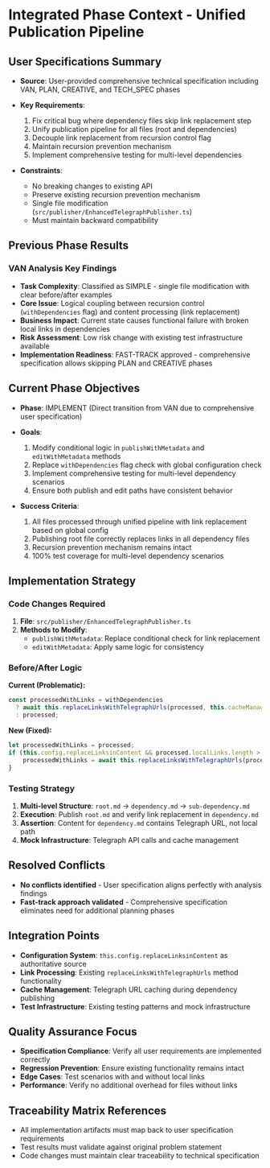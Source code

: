 # Integrated Phase Context - Unified Publication Pipeline

## User Specifications Summary
- **Source**: User-provided comprehensive technical specification including VAN, PLAN, CREATIVE, and TECH_SPEC phases
- **Key Requirements**: 
  1. Fix critical bug where dependency files skip link replacement step
  2. Unify publication pipeline for all files (root and dependencies)
  3. Decouple link replacement from recursion control flag
  4. Maintain recursion prevention mechanism
  5. Implement comprehensive testing for multi-level dependencies

- **Constraints**: 
  - No breaking changes to existing API
  - Preserve existing recursion prevention mechanism
  - Single file modification (`src/publisher/EnhancedTelegraphPublisher.ts`)
  - Must maintain backward compatibility

## Previous Phase Results

### VAN Analysis Key Findings
- **Task Complexity**: Classified as SIMPLE - single file modification with clear before/after examples
- **Core Issue**: Logical coupling between recursion control (`withDependencies` flag) and content processing (link replacement)
- **Business Impact**: Current state causes functional failure with broken local links in dependencies
- **Risk Assessment**: Low risk change with existing test infrastructure available
- **Implementation Readiness**: FAST-TRACK approved - comprehensive specification allows skipping PLAN and CREATIVE phases

## Current Phase Objectives
- **Phase**: IMPLEMENT (Direct transition from VAN due to comprehensive user specification)
- **Goals**: 
  1. Modify conditional logic in `publishWithMetadata` and `editWithMetadata` methods
  2. Replace `withDependencies` flag check with global configuration check
  3. Implement comprehensive testing for multi-level dependency scenarios
  4. Ensure both publish and edit paths have consistent behavior

- **Success Criteria**: 
  1. All files processed through unified pipeline with link replacement based on global config
  2. Publishing root file correctly replaces links in all dependency files
  3. Recursion prevention mechanism remains intact
  4. 100% test coverage for multi-level dependency scenarios

## Implementation Strategy

### Code Changes Required
1. **File**: `src/publisher/EnhancedTelegraphPublisher.ts`
2. **Methods to Modify**: 
   - `publishWithMetadata`: Replace conditional check for link replacement
   - `editWithMetadata`: Apply same logic for consistency

### Before/After Logic
**Current (Problematic):**
```typescript
const processedWithLinks = withDependencies
  ? await this.replaceLinksWithTelegraphUrls(processed, this.cacheManager)
  : processed;
```

**New (Fixed):**
```typescript
let processedWithLinks = processed;
if (this.config.replaceLinksinContent && processed.localLinks.length > 0) {
    processedWithLinks = await this.replaceLinksWithTelegraphUrls(processed, this.cacheManager);
}
```

### Testing Strategy
1. **Multi-level Structure**: `root.md` → `dependency.md` → `sub-dependency.md`
2. **Execution**: Publish `root.md` and verify link replacement in `dependency.md`
3. **Assertion**: Content for `dependency.md` contains Telegraph URL, not local path
4. **Mock Infrastructure**: Telegraph API calls and cache management

## Resolved Conflicts
- **No conflicts identified** - User specification aligns perfectly with analysis findings
- **Fast-track approach validated** - Comprehensive specification eliminates need for additional planning phases

## Integration Points
- **Configuration System**: `this.config.replaceLinksinContent` as authoritative source
- **Link Processing**: Existing `replaceLinksWithTelegraphUrls` method functionality
- **Cache Management**: Telegraph URL caching during dependency publishing
- **Test Infrastructure**: Existing testing patterns and mock infrastructure

## Quality Assurance Focus
- **Specification Compliance**: Verify all user requirements are implemented correctly
- **Regression Prevention**: Ensure existing functionality remains intact
- **Edge Cases**: Test scenarios with and without local links
- **Performance**: Verify no additional overhead for files without links

## Traceability Matrix References
- All implementation artifacts must map back to user specification requirements
- Test results must validate against original problem statement
- Code changes must maintain clear traceability to technical specification 